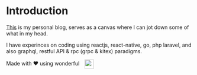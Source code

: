 # Introduction

[This](https://cipto-hd.github.io/) is my personal blog, serves as a canvas where I can jot down some of what in my head.

I have experinces on coding using reactjs, react-native, go, php laravel, and also graphql, restful API & rpc (grpc & kitex) paradigms.

Made with &#10084;&#65039; using
wonderful <img src="https://gohugo.io/images/hugo-logo-wide.svg" height="25px" style="margin-left: 10px; vertical-align: middle" />
